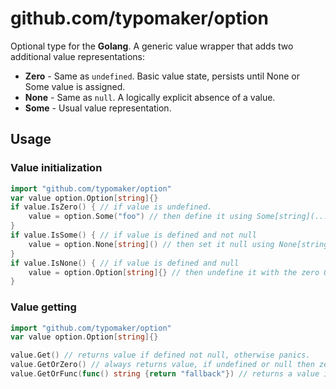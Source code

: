 # github.com/typomaker/option
Optional type for the **Golang**.
A generic value wrapper that adds two additional value representations:
 - __Zero__ - Same as `undefined`. Basic value state, persists until None or Some value is assigned.
 - __None__ - Same as `null`. A logically explicit absence of a value.
 - __Some__ - Usual value representation.


## Usage

### Value initialization
```go
import "github.com/typomaker/option"
var value option.Option[string]{}
if value.IsZero() { // if value is undefined.
    value = option.Some("foo") // then define it using Some[string](...).
}
if value.IsSome() { // if value is defined and not null
    value = option.None[string]() // then set it null using None[string]() 
}
if value.IsNone() { // if value is defined and null
    value = option.Option[string]{} // then undefine it with the zero Option struct.
}

```

### Value getting
```go
import "github.com/typomaker/option"
var value option.Option[string]{}

value.Get() // returns value if defined not null, otherwise panics.
value.GetOrZero() // always returns value, if undefined or null then zero value.
value.GetOrFunc(func() string {return "fallback"}) // returns a value if defined not null. otherwise, returns the result of the passed function.
```